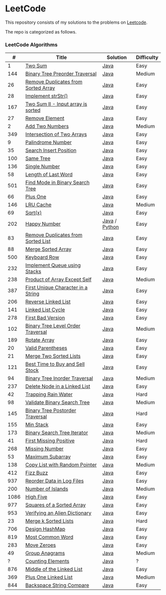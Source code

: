 LeetCode
========

This repository consists of my solutions to the problems on [Leetcode](https://leetcode.com/problems).

The repo is categorized as follows.

### LeetCode Algorithms

| # | Title | Solution | Difficulty |
|---| ----- | -------- | ---------- |
|1|[Two Sum](https://leetcode.com/problems/two-sum/) | [Java](./Algorithms/java/src/twoSum/TwoSum.java)|Easy|
|144|[Binary Tree Preorder Traversal](https://leetcode.com/problems/binary-tree-preorder-traversal/) | [Java](./Algorithms/java/src/binaryTreePreorderTraversal/BinaryTreePreorderTraversal.java)|Medium|
|26|[Remove Duplicates from Sorted Array](https://leetcode.com/problems/remove-duplicates-from-sorted-array/) | [Java](./Algorithms/java/src/removeduplicatesfromsortedarray/Solution.java)|Easy|
|28|[Implement strStr()](https://leetcode.com/problems/implement-strstr/) | [Java](./Algorithms/java/src/implementstrStr/Solution.java) |Easy|
|167|[Two Sum II - Input array is sorted](https://leetcode.com/problems/two-sum-ii-input-array-is-sorted/) | [Java](./Algorithms/java/src/twoSumII/Solution.java) |Easy|
|27|[Remove Element](https://leetcode.com/problems/remove-element/) | [Java](./Algorithms/java/src/removeelement/Solution.java) |Easy|
|2|[Add Two Numbers](https://leetcode.com/problems/add-two-numbers/) | [Java](./Algorithms/java/src/addtwonumbers/Solution.java) |Medium|
|349|[Intersection of Two Arrays](https://leetcode.com/problems/intersection-of-two-arrays/) | [Java](./Algorithms/java/src/intersectionoftwoarrays/Solution.java) |Easy|
|9|[Palindrome Number](https://leetcode.com/problems/palindrome-number/) | [Java](./Algorithms/java/src/palindromenumber/Solution.java) |Easy|
|35|[Search Insert Position](https://leetcode.com/problems/search-insert-position/) | [Java](./Algorithms/java/src/searchinsertposition/Solution.java) |Easy|
|100|[Same Tree](https://leetcode.com/problems/same-tree/) | [Java](./Algorithms/java/src/sametree/Solution.java) |Easy|
|136|[Single Number](https://leetcode.com/problems/single-number/) | [Java](./Algorithms/java/src/singlenumber/Solution.java) |Easy|
|58|[Length of Last Word](https://leetcode.com/problems/length-of-last-word/) | [Java](./Algorithms/java/src/lengthoflastword/Solution.java) |Easy|
|501|[Find Mode in Binary Search Tree](https://leetcode.com/problems/find-mode-in-binary-search-tree/) | [Java](./Algorithms/java/src/findmodeinbst/Solution.java) |Easy|
|66|[Plus One](https://leetcode.com/problems/plus-one/) | [Java](./Algorithms/java/src/plusone/Solution.java) |Easy|
|146|[LRU Cache](https://leetcode.com/problems/lru-cache/) | [Java](./Algorithms/java/src/lrucache/LRUCache.java) |Medium|
|69|[Sqrt(x)](https://leetcode.com/problems/sqrtx/) | [Java](./Algorithms/java/src/sqrtx/Solution.java) |Easy|
|202|[Happy Number](https://leetcode.com/problems/happy-number/) | [Java](./Algorithms/java/src/happynumber/Solution.java) / [Python](./Algorithms/python/happynumber/happy_number.py) |Easy|
|83|[Remove Duplicates from Sorted List](https://leetcode.com/problems/remove-duplicates-from-sorted-list/) | [Java](./Algorithms/java/src/removedupsfromsortedlist/Solution.java) |Easy|
|88|[Merge Sorted Array](https://leetcode.com/problems/merge-sorted-array/) | [Java](./Algorithms/java/src/mergesortedarray/Solution.java) |Easy|
|500|[Keyboard Row](https://leetcode.com/problems/keyboard-row/) | [Java](./Algorithms/java/src/keyboardrow/Solution.java) |Easy|
|232|[Implement Queue using Stacks](https://leetcode.com/problems/implement-queue-using-stacks/) | [Java](./Algorithms/java/src/implementqueueusingstacks/MyQueue.java) |Easy|
|238|[Product of Array Except Self](https://leetcode.com/problems/product-of-array-except-self/) | [Java](./Algorithms/java/src/productofarrayexceptself/Solution.java) |Medium|
|387|[First Unique Character in a String](https://leetcode.com/problems/first-unique-character-in-a-string/) | [Java](./Algorithms/java/src/firstuniquecharacterinastring/Solution.java) |Easy|
|206|[Reverse Linked List](https://leetcode.com/problems/reverse-linked-list/) | [Java](./Algorithms/java/src/reverselinkedlist/Solution.java) |Easy|
|141|[Linked List Cycle](https://leetcode.com/problems/linked-list-cycle/) | [Java](./Algorithms/java/src/linkedlistcycle/Solution.java) |Easy|
|278|[First Bad Version](https://leetcode.com/problems/first-bad-version/) | [Java](./Algorithms/java/src/firstbadversion/Solution.java) |Easy|
|102|[Binary Tree Level Order Traversal](https://leetcode.com/problems/binary-tree-level-order-traversal/) | [Java](./Algorithms/java/src/binarylevelordertraversal/Solution.java) |Medium|
|189|[Rotate Array](https://leetcode.com/problems/rotate-array/) | [Java](./Algorithms/java/src/rotatearray/Solution.java) |Easy|
|20|[Valid Parentheses](https://leetcode.com/problems/valid-parentheses/) | [Java](./Algorithms/java/src/validparentheses/Solution.java) |Easy|
|21|[Merge Two Sorted Lists](https://leetcode.com/problems/merge-two-sorted-lists/) | [Java](./Algorithms/java/src/mergetwosortedlists/Solution.java) |Easy|
|121|[Best Time to Buy and Sell Stock](https://leetcode.com/problems/best-time-to-buy-and-sell-stock/) | [Java](./Algorithms/java/src/buyandsellstock/Solution.java) |Easy|
94|[Binary Tree Inorder Traversal](https://leetcode.com/problems/binary-tree-inorder-traversal/) | [Java](./Algorithms/java/src/binarytreeinordertraversal/IterativeSolution.java)|Medium|
237|[Delete Node in a Linked List](https://leetcode.com/problems/delete-node-in-a-linked-list/) | [Java](./Algorithms/java/src/deletenodeinlinkedlist/Solution.java)|Easy|
42|[Trapping Rain Water](https://leetcode.com/problems/trapping-rain-water/) | [Java](./Algorithms/java/src/trappingrainwater/Solution.java)|Hard|
98|[Validate Binary Search Tree](https://leetcode.com/problems/validate-binary-search-tree/) | [Java](./Algorithms/java/src/validatebst/Solution.java)|Medium|
145|[Binary Tree Postorder Traversal](https://leetcode.com/problems/binary-tree-postorder-traversal/) | [Java](./Algorithms/java/src/binarytreepostordertraversal/IterativeSolution.java)|Hard|
155|[Min Stack](https://leetcode.com/problems/min-stack/) | [Java](./Algorithms/java/src/minstack/MinStack.java)|Easy|
173|[Binary Search Tree Iterator](https://leetcode.com/problems/binary-search-tree-iterator/) | [Java](./Algorithms/java/src/binarysearchtreeiterator/BSTIterator.java)|Medium|
41|[First Missing Positive](https://leetcode.com/problems/first-missing-positive/) | [Java](./Algorithms/java/src/firstmissingpositive/Solution.java)|Hard|
268|[Missing Number](https://leetcode.com/problems/missing-number/) | [Java](./Algorithms/java/src/missingnumber/Solution.java)|Easy|
53|[Maximum Subarray](https://leetcode.com/problems/maximum-subarray/) | [Java](./Algorithms/java/src/maximumsubarray/Solution.java)|Easy|
138|[Copy List with Random Pointer](https://leetcode.com/problems/copy-list-with-random-pointer/) | [Java](./Algorithms/java/src/copylistwithrandompointers/Solution.java)|Medium|
412|[Fizz Buzz](https://leetcode.com/problems/fizz-buzz/) | [Java](./Algorithms/java/src/fizbuzz/Solution.java)|Easy|
937|[Reorder Data in Log Files](https://leetcode.com/problems/reorder-data-in-log-files/) | [Java](./Algorithms/java/src/reorderlogfiles/Solution.java)|Easy|
200|[Number of Islands](https://leetcode.com/problems/number-of-islands/) | [Java](./Algorithms/java/src/numberofislands/Solution.java)|Medium|
1086|[High Five](https://leetcode.com/problems/high-five/) | [Java](./Algorithms/java/src/highfive/Solution.java)|Easy|
977|[Squares of a Sorted Array](https://leetcode.com/problems/squares-of-a-sorted-array/) | [Java](./Algorithms/java/src/squaresofsortedarray/Solution.java)|Easy|
953|[Verifying an Alien Dictionary](https://leetcode.com/problems/verifying-an-alien-dictionary/) | [Java](./Algorithms/java/src/verifyingaliendictionary/Solution.java)|Easy|
23|[Merge k Sorted Lists](https://leetcode.com/problems/merge-k-sorted-lists/) | [Java](./Algorithms/java/src/mergeksortedlists/Solution.java)|Hard|
706|[Design HashMap](https://leetcode.com/problems/design-hashmap/) | [Java](./Algorithms/java/src/designhashmap/efficient/MyHashMap.java)|Easy|
819|[Most Common Word](https://leetcode.com/problems/most-common-word/) | [Java](./Algorithms/java/src/mostcommonword/Solution.java)|Easy|
283|[Move Zeroes](https://leetcode.com/problems/move-zeroes/) | [Java](./Algorithms/java/src/movezeroes/Solution.java)|Easy|
49|[Group Anagrams](https://leetcode.com/problems/group-anagrams/) | [Java](./Algorithms/java/src/groupanagrams/Solution.java)|Medium|
?|[Counting Elements](https://leetcode.com/problems/?/) | [Java](./Algorithms/java/src/countingelements/Solution.java)|?|
876|[Middle of the Linked List](https://leetcode.com/problems/middle-of-the-linked-list/) | [Java](./Algorithms/java/src/middleoflinkedlist/Solution.java)|Easy|
369|[Plus One Linked List](https://leetcode.com/problems/plus-one-linked-list/) | [Java](./Algorithms/java/src/plusonelinkedlist/Solution.java)|Medium|
844|[Backspace String Compare](https://leetcode.com/problems/backspace-string-compare/) | [Java](./Algorithms/java/src/backspacestringcompare/Solution.java)|Easy|